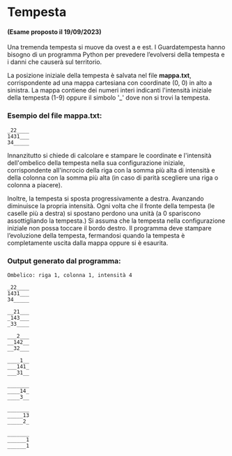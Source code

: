 # Tempesta

#### (Esame proposto il 19/09/2023)

Una tremenda tempesta si muove da ovest a e est. I Guardatempesta hanno bisogno di un programma Python per prevedere l’evolversi della tempesta e i danni che causerà sul territorio.

La posizione iniziale della tempesta è salvata nel file **mappa.txt**, corrispondente ad una mappa cartesiana con coordinate (0, 0) in alto a sinistra. La mappa contiene dei numeri interi indicanti l'intensità iniziale della tempesta (1-9) oppure il simbolo '_' dove non si trovi la tempesta.

### Esempio del file mappa.txt:

    _22____
    1431___
    34_____

Innanzitutto si chiede di calcolare e stampare le coordinate e l'intensità dell'ombelico della tempesta nella sua configurazione iniziale, corrispondente all'incrocio della riga con la somma più alta di intensità e della colonna con la somma più alta (in caso di parità scegliere una riga o colonna a piacere).

Inoltre, la tempesta si sposta progressivamente a destra. Avanzando diminuisce la propria intensità. Ogni volta che il fronte della tempesta (le caselle più a destra) si spostano perdono una unità (a 0 spariscono assottigliando la tempesta.) Si assuma che la tempesta nella configurazione iniziale non possa toccare il bordo destro. Il programma deve stampare l’evoluzione della tempesta, fermandosi quando la tempesta è completamente uscita dalla mappa oppure si è esaurita.

### Output generato dal programma:

    Ombelico: riga 1, colonna 1, intensità 4

    _22____
    1431___
    34_____

    __21___
    _143___
    _33____

    ___2___
    __142__
    __32___

    ____1__
    ___141_
    ___31__

    _______
    ____14_
    ____3__

    _______
    _____13
    _____2_

    _______
    ______1
    ______1

